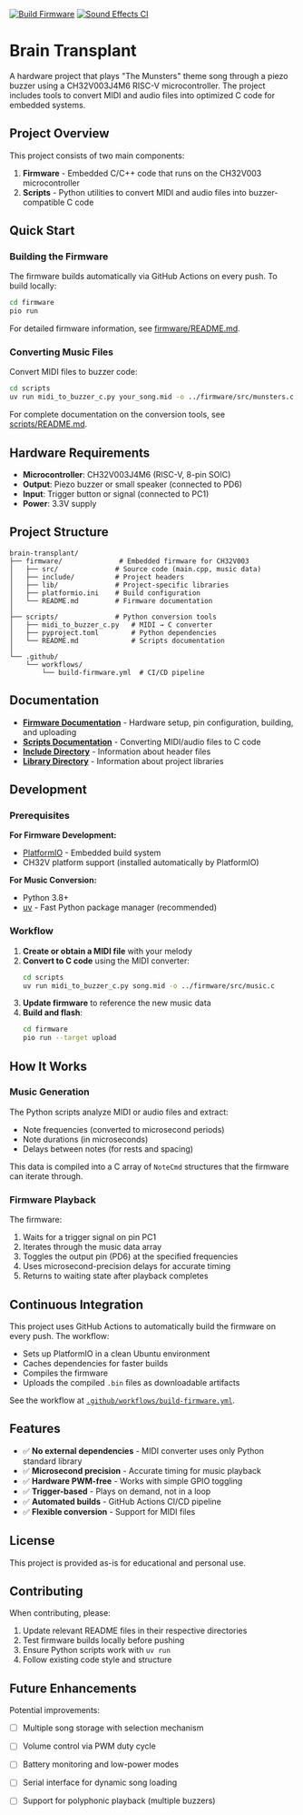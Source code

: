 [![Build Firmware](https://github.com/atomic14/ch32v003-music/actions/workflows/build-firmware.yml/badge.svg)](https://github.com/atomic14/ch32v003-music/actions/workflows/build-firmware.yml)
[![Sound Effects CI](https://github.com/atomic14/ch32v003-music/actions/workflows/sound-effects-ci.yml/badge.svg)](https://github.com/atomic14/ch32v003-music/actions/workflows/sound-effects-ci.yml)

# Brain Transplant

A hardware project that plays "The Munsters" theme song through a piezo buzzer using a CH32V003J4M6 RISC-V microcontroller. The project includes tools to convert MIDI and audio files into optimized C code for embedded systems.

## Project Overview

This project consists of two main components:

1. **Firmware** - Embedded C/C++ code that runs on the CH32V003 microcontroller
2. **Scripts** - Python utilities to convert MIDI and audio files into buzzer-compatible C code

## Quick Start

### Building the Firmware

The firmware builds automatically via GitHub Actions on every push. To build locally:

```bash
cd firmware
pio run
```

For detailed firmware information, see [firmware/README.md](firmware/README.md).

### Converting Music Files

Convert MIDI files to buzzer code:

```bash
cd scripts
uv run midi_to_buzzer_c.py your_song.mid -o ../firmware/src/munsters.c
```

For complete documentation on the conversion tools, see [scripts/README.md](scripts/README.md).

## Hardware Requirements

- **Microcontroller**: CH32V003J4M6 (RISC-V, 8-pin SOIC)
- **Output**: Piezo buzzer or small speaker (connected to PD6)
- **Input**: Trigger button or signal (connected to PC1)
- **Power**: 3.3V supply

## Project Structure

```
brain-transplant/
├── firmware/              # Embedded firmware for CH32V003
│   ├── src/              # Source code (main.cpp, music data)
│   ├── include/          # Project headers
│   ├── lib/              # Project-specific libraries
│   ├── platformio.ini    # Build configuration
│   └── README.md         # Firmware documentation
│
├── scripts/              # Python conversion tools
│   ├── midi_to_buzzer_c.py   # MIDI → C converter
│   ├── pyproject.toml        # Python dependencies
│   └── README.md             # Scripts documentation
│
└── .github/
    └── workflows/
        └── build-firmware.yml  # CI/CD pipeline
```

## Documentation

- **[Firmware Documentation](firmware/README.md)** - Hardware setup, pin configuration, building, and uploading
- **[Scripts Documentation](scripts/README.md)** - Converting MIDI/audio files to C code
- **[Include Directory](firmware/include/README)** - Information about header files
- **[Library Directory](firmware/lib/README)** - Information about project libraries

## Development

### Prerequisites

**For Firmware Development:**
- [PlatformIO](https://platformio.org/) - Embedded build system
- CH32V platform support (installed automatically by PlatformIO)

**For Music Conversion:**
- Python 3.8+
- [uv](https://github.com/astral-sh/uv) - Fast Python package manager (recommended)

### Workflow

1. **Create or obtain a MIDI file** with your melody
2. **Convert to C code** using the MIDI converter:
   ```bash
   cd scripts
   uv run midi_to_buzzer_c.py song.mid -o ../firmware/src/music.c
   ```
3. **Update firmware** to reference the new music data
4. **Build and flash**:
   ```bash
   cd firmware
   pio run --target upload
   ```

## How It Works

### Music Generation

The Python scripts analyze MIDI or audio files and extract:
- Note frequencies (converted to microsecond periods)
- Note durations (in microseconds)
- Delays between notes (for rests and spacing)

This data is compiled into a C array of `NoteCmd` structures that the firmware can iterate through.

### Firmware Playback

The firmware:
1. Waits for a trigger signal on pin PC1
2. Iterates through the music data array
3. Toggles the output pin (PD6) at the specified frequencies
4. Uses microsecond-precision delays for accurate timing
5. Returns to waiting state after playback completes

## Continuous Integration

This project uses GitHub Actions to automatically build the firmware on every push. The workflow:
- Sets up PlatformIO in a clean Ubuntu environment
- Caches dependencies for faster builds
- Compiles the firmware
- Uploads the compiled `.bin` files as downloadable artifacts

See the workflow at [`.github/workflows/build-firmware.yml`](.github/workflows/build-firmware.yml).

## Features

- ✅ **No external dependencies** - MIDI converter uses only Python standard library
- ✅ **Microsecond precision** - Accurate timing for music playback
- ✅ **Hardware PWM-free** - Works with simple GPIO toggling
- ✅ **Trigger-based** - Plays on demand, not in a loop
- ✅ **Automated builds** - GitHub Actions CI/CD pipeline
- ✅ **Flexible conversion** - Support for MIDI files

## License

This project is provided as-is for educational and personal use.

## Contributing

When contributing, please:
1. Update relevant README files in their respective directories
2. Test firmware builds locally before pushing
3. Ensure Python scripts work with `uv run`
4. Follow existing code style and structure

## Future Enhancements

Potential improvements:
- [ ] Multiple song storage with selection mechanism
- [ ] Volume control via PWM duty cycle
- [ ] Battery monitoring and low-power modes
- [ ] Serial interface for dynamic song loading
- [ ] Support for polyphonic playback (multiple buzzers)

